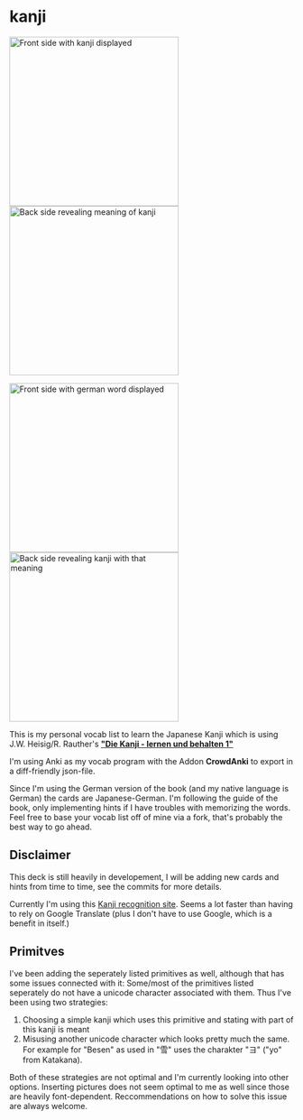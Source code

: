 # kanji

<img src="/../assets/kanji_front.png" alt="Front side with kanji displayed" width="300"> <img src="/../assets/kanji_back.png" alt="Back side revealing meaning of kanji" width="300">

<img src="/../assets/german_front.png" alt="Front side with german word displayed" width="300"> <img src="/../assets/german_back.png" alt="Back side revealing kanji with that meaning" width="300">

This is my personal vocab list to learn the Japanese Kanji which is using J.W. Heisig/R. Rauther's [__"Die Kanji - lernen und behalten 1"__](https://www.amazon.de/Bedeutung-Schreibweise-japanischen-Schriftzeichen-behalten/dp/3465041577/ref=sr_1_2?crid=2LX7RDRS8FEGW&dchild=1&keywords=die+kanji+lernen+und+behalten&qid=1595191168&sprefix=Die+kanji+lern%2Caps%2C154&sr=8-2)

I'm using Anki as my vocab program with the Addon __CrowdAnki__ to export in a diff-friendly json-file.

Since I'm using the German version of the book (and my native language is German) the cards are Japanese-German.
I'm following the guide of the book, only implementing hints if I have troubles with memorizing the words.
Feel free to base your vocab list off of mine via a fork, that's probably the best way to go ahead.

## Disclaimer
This deck is still heavily in developement, I will be adding new cards and hints from time to time, see the commits for more details.

Currently I'm using this [Kanji recognition site](https://kanji.sljfaq.org/draw-canvas.html). Seems a lot faster than having to rely on Google Translate (plus I don't have to use Google, which is a benefit in itself.)

## Primitves
I've been adding the seperately listed primitives as well, although that has some issues connected with it: Some/most of the primitives listed seperately do not have a unicode character associated with them. Thus I've been using two strategies:

1. Choosing a simple kanji which uses this primitive and stating with part of this kanji is meant
2. Misusing another unicode character which looks pretty much the same. For example for "Besen" as used in "雪" uses the charakter "ヨ" ("yo" from Katakana).

Both of these strategies are not optimal and I'm currently looking into other options. Inserting pictures does not seem optimal to me as well since those are heavily font-dependent. Reccommendations on how to solve this issue are always welcome.
